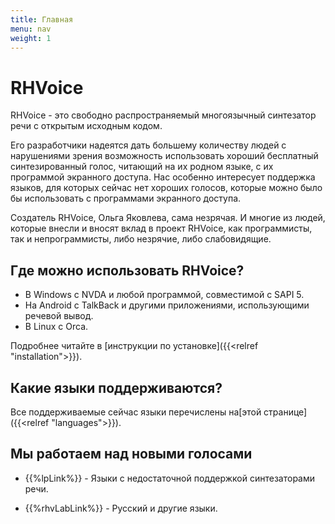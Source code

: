 ```yaml
---
title: Главная
menu: nav
weight: 1
---
```


# RHVoice

RHVoice - это свободно распространяемый многоязычный синтезатор речи с
открытым исходным кодом.

Его разработчики надеятся дать большему количеству людей с нарушениями
зрения возможность использовать хороший бесплатный синтезированный
голос, читающий на их родном языке, с их программой экранного доступа.
Нас особенно интересует поддержка языков, для которых сейчас нет
хороших голосов, которые можно было бы использовать с программами
экранного доступа.

Создатель RHVoice, Ольга Яковлева, сама незрячая. И многие из людей,
которые внесли и вносят вклад в проект RHVoice, как программисты, так
и непрограммисты, либо незрячие, либо слабовидящие.

## Где можно использовать RHVoice?

* В Windows с NVDA и любой программой, совместимой с SAPI 5.
* На Android с TalkBack и другими приложениями, использующими речевой вывод.
* В Linux с Orca.

Подробнее читайте в [инструкции по установке]({{<relref "installation">}}).


## Какие языки поддерживаются?

Все поддерживаемые сейчас языки перечислены на[этой
странице]({{<relref "languages">}}).

## Мы работаем над новыми голосами

* {{%lpLink%}}  \- Языки с недостаточной поддержкой синтезаторами речи.

* {{%rhvLabLink%}}  \- Русский и другие языки.


